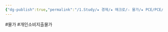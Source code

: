 ```yaml
---
{"dg-publish":true,"permalink":"/1.Study/★ 경제/★ 매크로/☆ 물가/★ PCE/PCE/","created":"2024-11-20T21:02:27.282+09:00","updated":"2025-06-03T20:07:19.899+09:00"}
---
```


#물가 #개인소비지출물가

